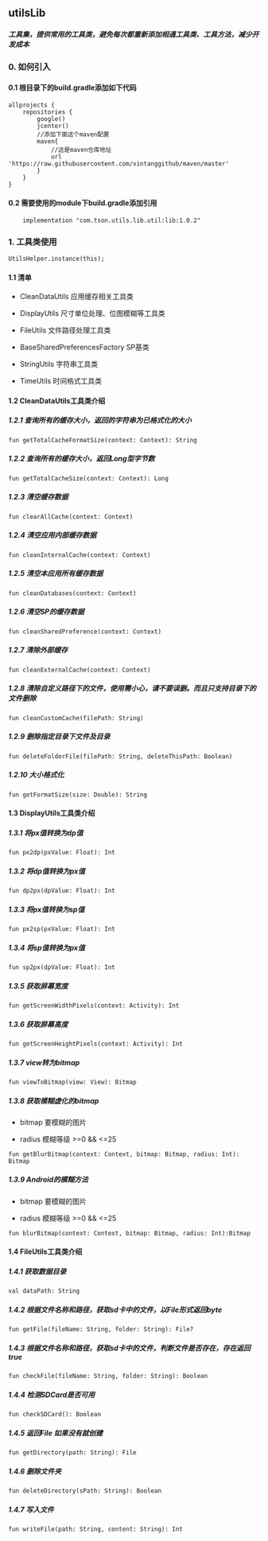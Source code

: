 
## utilsLib

##### 工具集，提供常用的工具类，避免每次都重新添加相通工具类、工具方法，减少开发成本

### 0. 如何引入

#### 0.1 根目录下的build.gradle添加如下代码

```
allprojects {
    repositories {
        google()
        jcenter()
        //添加下面这个maven配置
        maven{
            //这是maven仓库地址
            url 'https://raw.githubusercontent.com/xintanggithub/maven/master'
        }
    }
}
```

#### 0.2 需要使用的module下build.gradle添加引用

```
    implementation "com.tson.utils.lib.util:lib:1.0.2"
```

### 1. 工具类使用

```
UtilsHelper.instance(this);
```

#### 1.1 清单 

- CleanDataUtils 应用缓存相关工具类

- DisplayUtils 尺寸单位处理、位图模糊等工具类

- FileUtils 文件路径处理工具类

- BaseSharedPreferencesFactory SP基类

- StringUtils 字符串工具类

- TimeUtils 时间格式工具类

#### 1.2 CleanDataUtils工具类介绍

##### 1.2.1 查询所有的缓存大小，返回的字符串为已格式化的大小

```
fun getTotalCacheFormatSize(context: Context): String
```

##### 1.2.2 查询所有的缓存大小，返回Long型字节数

```
fun getTotalCacheSize(context: Context): Long
```

##### 1.2.3 清空缓存数据

```
fun clearAllCache(context: Context)
```

##### 1.2.4 清空应用内部缓存数据

```
fun cleanInternalCache(context: Context)
```

##### 1.2.5 清空本应用所有缓存数据

```
fun cleanDatabases(context: Context)
```

##### 1.2.6 清空SP的缓存数据

```
fun cleanSharedPreference(context: Context)
```

##### 1.2.7 清除外部缓存

```
fun cleanExternalCache(context: Context)
```

##### 1.2.8 清除自定义路径下的文件，使用需小心，请不要误删。而且只支持目录下的文件删除

```
fun cleanCustomCache(filePath: String)
```

##### 1.2.9 删除指定目录下文件及目录

```
fun deleteFolderFile(filePath: String, deleteThisPath: Boolean)
```

##### 1.2.10 大小格式化

```
fun getFormatSize(size: Double): String
```

#### 1.3 DisplayUtils工具类介绍

##### 1.3.1 将px值转换为dp值

```
fun px2dp(pxValue: Float): Int
```

##### 1.3.2 将dp值转换为px值

```
fun dp2px(dpValue: Float): Int
```

##### 1.3.3 将px值转换为sp值

```
fun px2sp(pxValue: Float): Int
```

##### 1.3.4 将sp值转换为px值

```
fun sp2px(dpValue: Float): Int 
```

##### 1.3.5 获取屏幕宽度

```
fun getScreenWidthPixels(context: Activity): Int
```

##### 1.3.6 获取屏幕高度

```
fun getScreenHeightPixels(context: Activity): Int 
```

##### 1.3.7 view转为bitmap

```
fun viewToBitmap(view: View): Bitmap
```

##### 1.3.8 获取模糊虚化的bitmap

- bitmap  要模糊的图片

- radius  模糊等级 >=0 && <=25

```
fun getBlurBitmap(context: Context, bitmap: Bitmap, radius: Int): Bitmap
```

##### 1.3.9 Android的模糊方法

- bitmap  要模糊的图片

- radius  模糊等级 >=0 && <=25

```
fun blurBitmap(context: Context, bitmap: Bitmap, radius: Int):Bitmap
```

#### 1.4 FileUtils工具类介绍

##### 1.4.1 获取数据目录

```
val dataPath: String
```

##### 1.4.2 根据文件名称和路径，获取sd卡中的文件，以File形式返回byte

```
fun getFile(fileName: String, folder: String): File?
```

##### 1.4.3 根据文件名称和路径，获取sd卡中的文件，判断文件是否存在，存在返回true

```
fun checkFile(fileName: String, folder: String): Boolean
```

##### 1.4.4 检测SDCard是否可用

```
fun checkSDCard(): Boolean
```

##### 1.4.5 返回File 如果没有就创建

```
fun getDirectory(path: String): File
```

##### 1.4.6 删除文件夹

```
fun deleteDirectory(sPath: String): Boolean
```

##### 1.4.7 写入文件

```
fun writeFile(path: String, content: String): Int
```
